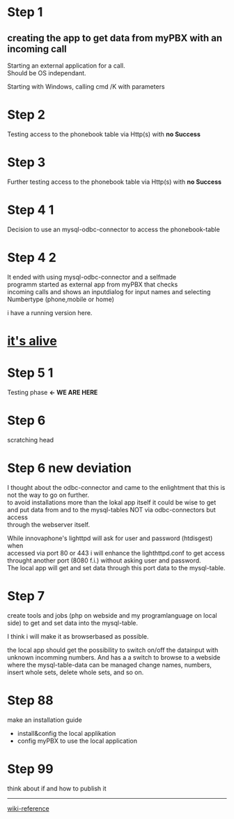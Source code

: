 # Step 1

## creating the app to get data from myPBX with an incoming call
Starting an external application for a call.  
Should be OS independant.

Starting with Windows, calling cmd /K with parameters

# Step 2

Testing access to the phonebook table via Http(s) with __no Success__

# Step 3

Further testing access to the phonebook table via Http(s) with __no Success__

# Step 4 1

Decision to use an mysql-odbc-connector to access the phonebook-table

# Step 4 2

It ended with using mysql-odbc-connector and a selfmade  
programm started as external app from myPBX that checks  
incoming calls and shows an inputdialog for input names
and selecting  Numbertype (phone,mobile or home)

i have a running version here.

# [it's alive](https://youtu.be/xos2MnVxe-c?t=4)

# Step 5 1  

Testing phase  __<- WE ARE HERE__

# Step 6

scratching head

# Step 6 new deviation
I thought about the odbc-connector and came to the enlightment that this is  
not the way to go on further.  
to avoid installations more than the lokal app itself it could be wise to get
and put data from and to the mysql-tables NOT via odbc-connectors but access  
through the webserver itself.

While innovaphone's lighttpd will ask for user and password (htdisgest) when  
accessed via port 80 or 443 i will enhance the lighthttpd.conf to get access  
throught another port (8080 f.i.) without asking user and password.  
The local app will get and set data through this port data to the mysql-table.

# Step 7

create tools and jobs (php on webside and my programlanguage on local side)
to get and set data into the mysql-table.

I think i will make it as browserbased as possible.

the local app should get the possibility to switch on/off the datainput with  
unknown incomming numbers.
And has a a switch to browse to a webside where the mysql-table-data can be managed
change names, numbers, insert whole sets, delete whole sets, and so on.


 
# Step 88 

make an installation guide

- install&config the local applikation
- config myPBX to use the local application

# Step 99 

think about if and how to publish it

----
[wiki-reference](http://wiki.innovaphone.com/index.php?title=Reference11r1:Concept_myPBX#Starting_an_external_application_for_a_call)

